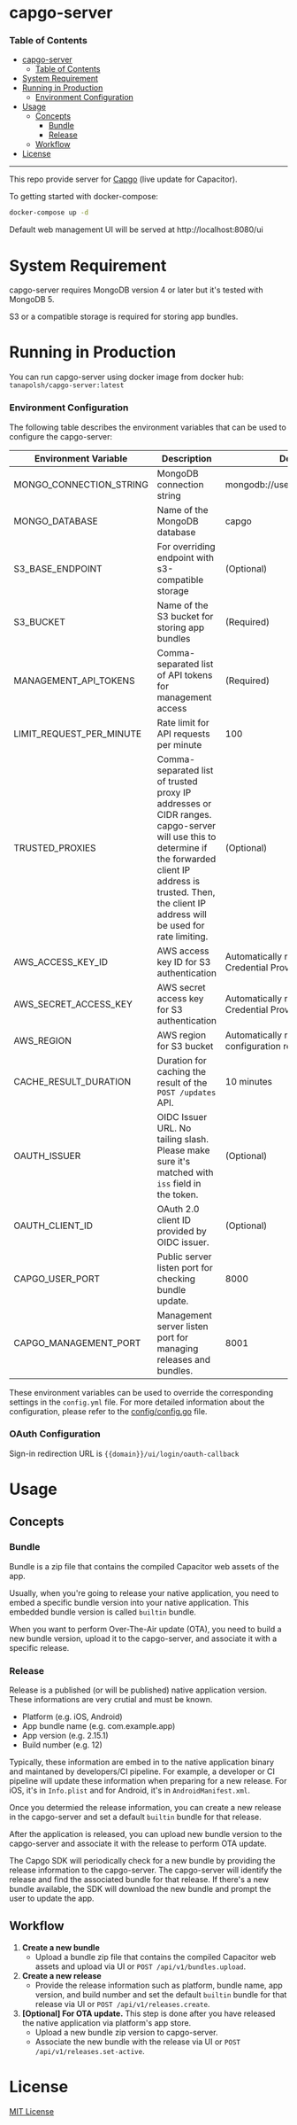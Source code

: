 capgo-server
===

### Table of Contents

- [capgo-server](#capgo-server)
    - [Table of Contents](#table-of-contents)
- [System Requirement](#system-requirement)
- [Running in Production](#running-in-production)
    - [Environment Configuration](#environment-configuration)
- [Usage](#usage)
  - [Concepts](#concepts)
    - [Bundle](#bundle)
    - [Release](#release)
  - [Workflow](#workflow)
- [License](#license)


---

This repo provide server for [Capgo](https://capgo.app/) (live update for Capacitor).

To getting started with docker-compose:
```bash
docker-compose up -d
```
Default web management UI will be served at http://localhost:8080/ui

# System Requirement

capgo-server requires MongoDB version 4 or later but it's tested with MongoDB 5.

S3 or a compatible storage is required for storing app bundles.

# Running in Production

You can run capgo-server using docker image from docker hub: `tanapolsh/capgo-server:latest`

### Environment Configuration

The following table describes the environment variables that can be used to configure the capgo-server:

| Environment Variable     | Description                                                                                                                                                                                                           | Default Value                                                 |
| ------------------------ | --------------------------------------------------------------------------------------------------------------------------------------------------------------------------------------------------------------------- | ------------------------------------------------------------- |
| MONGO_CONNECTION_STRING  | MongoDB connection string                                                                                                                                                                                             | mongodb://user:pass@localhost:27017                           |
| MONGO_DATABASE           | Name of the MongoDB database                                                                                                                                                                                          | capgo                                                         |
| S3_BASE_ENDPOINT         | For overriding endpoint with s3-compatible storage                                                                                                                                                                    | (Optional)                                                    |
| S3_BUCKET                | Name of the S3 bucket for storing app bundles                                                                                                                                                                         | (Required)                                                    |
| MANAGEMENT_API_TOKENS    | Comma-separated list of API tokens for management access                                                                                                                                                              | (Required)                                                    |
| LIMIT_REQUEST_PER_MINUTE | Rate limit for API requests per minute                                                                                                                                                                                | 100                                                           |
| TRUSTED_PROXIES          | Comma-separated list of trusted proxy IP addresses or CIDR ranges. capgo-server will use this to determine if the forwarded client IP address is trusted. Then, the client IP address will be used for rate limiting. | (Optional)                                                    |
| AWS_ACCESS_KEY_ID        | AWS access key ID for S3 authentication                                                                                                                                                                               | Automatically resolve using AWS SDK Credential Provider Chain |
| AWS_SECRET_ACCESS_KEY    | AWS secret access key for S3 authentication                                                                                                                                                                           | Automatically resolve using AWS SDK Credential Provider Chain |
| AWS_REGION               | AWS region for S3 bucket                                                                                                                                                                                              | Automatically resolve using AWS SDK configuration resolution. |
| CACHE_RESULT_DURATION    | Duration for caching the result of the `POST /updates` API.                                                                                                                                                           | 10 minutes                                                    |
| OAUTH_ISSUER             | OIDC Issuer URL. No tailing slash. Please make sure it's matched with `iss` field in the token.                                                                                                                       | (Optional)                                                    |
| OAUTH_CLIENT_ID          | OAuth 2.0 client ID provided by OIDC issuer.                                                                                                                                                                          | (Optional)                                                    |
| CAPGO_USER_PORT          | Public server listen port for checking bundle update.                                                                                                                                                                 | 8000                                                          |
| CAPGO_MANAGEMENT_PORT    | Management server listen port for managing releases and bundles.                                                                                                                                                      | 8001                                                          |

These environment variables can be used to override the corresponding settings in the `config.yml` file. For more detailed information about the configuration, please refer to the [config/config.go](./config/config.go) file.

### OAuth Configuration
Sign-in redirection URL is `{{domain}}/ui/login/oauth-callback`


# Usage

## Concepts

### Bundle
Bundle is a zip file that contains the compiled Capacitor web assets of the app. 

Usually, when you're going to release your native application, you need to embed a specific bundle version into your native application. This embedded bundle version is called `builtin` bundle.

When you want to perform Over-The-Air update (OTA), you need to build a new bundle version, upload it to the capgo-server, and associate it with a specific release.

### Release
Release is a published (or will be published) native application version. These informations are very crutial and must be known.
- Platform (e.g. iOS, Android)
- App bundle name (e.g. com.example.app)
- App version (e.g. 2.15.1)
- Build number (e.g. 12)

Typically, these information are embed in to the native application binary and maintaned by developers/CI pipeline. For example, a developer or CI pipeline will update these information when preparing for a new release. For iOS, it's in `Info.plist` and for Android, it's in `AndroidManifest.xml`.

Once you determied the release information, you can create a new release in the capgo-server and set a default `builtin` bundle for that release.

After the application is released, you can upload new bundle version to the capgo-server and associate it with the release to perform OTA update.

The Capgo SDK will periodically check for a new bundle by providing the release information to the capgo-server. The capgo-server will identify the release and find the associated bundle for that release. If there's a new bundle available, the SDK will download the new bundle and prompt the user to update the app.

## Workflow

1. **Create a new bundle**
   - Upload a bundle zip file that contains the compiled Capacitor web assets and upload via UI or `POST /api/v1/bundles.upload`.
2. **Create a new release**
   - Provide the release information such as platform, bundle name, app version, and build number and set the default `builtin` bundle for that release via UI or `POST /api/v1/releases.create`.
3. **[Optional] For OTA update.** This step is done after you have released the native application via platform's app store.
   - Upload a new bundle zip version to capgo-server.
   - Associate the new bundle with the release via UI or `POST /api/v1/releases.set-active`.


# License

[MIT License](LICENSE.md)
